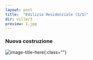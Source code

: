 ```yaml
---
layout: post
title:  "Edilizia Residenziale (3/5)"
dir: ville/3
preview: 1.jpg
---
```


### Nuova costruzione

![image-title-here](../../../foto/ville/3/1.jpg){:class=""}

